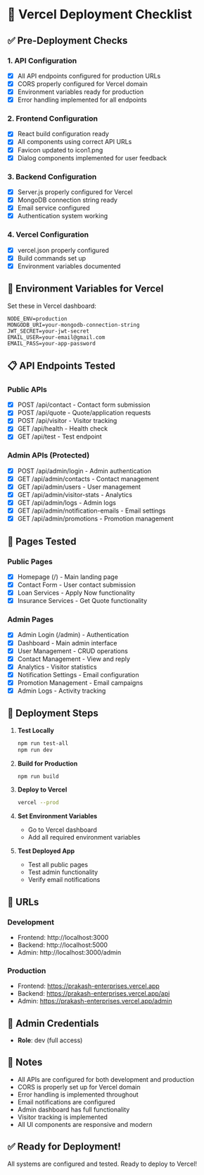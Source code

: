 # 🚀 Vercel Deployment Checklist

## ✅ Pre-Deployment Checks

### 1. API Configuration

- [x] All API endpoints configured for production URLs
- [x] CORS properly configured for Vercel domain
- [x] Environment variables ready for production
- [x] Error handling implemented for all endpoints

### 2. Frontend Configuration

- [x] React build configuration ready
- [x] All components using correct API URLs
- [x] Favicon updated to icon1.png
- [x] Dialog components implemented for user feedback

### 3. Backend Configuration

- [x] Server.js properly configured for Vercel
- [x] MongoDB connection string ready
- [x] Email service configured
- [x] Authentication system working

### 4. Vercel Configuration

- [x] vercel.json properly configured
- [x] Build commands set up
- [x] Environment variables documented

## 🔧 Environment Variables for Vercel

Set these in Vercel dashboard:

```
NODE_ENV=production
MONGODB_URI=your-mongodb-connection-string
JWT_SECRET=your-jwt-secret
EMAIL_USER=your-email@gmail.com
EMAIL_PASS=your-app-password
```

## 📋 API Endpoints Tested

### Public APIs

- [x] POST /api/contact - Contact form submission
- [x] POST /api/quote - Quote/application requests
- [x] POST /api/visitor - Visitor tracking
- [x] GET /api/health - Health check
- [x] GET /api/test - Test endpoint

### Admin APIs (Protected)

- [x] POST /api/admin/login - Admin authentication
- [x] GET /api/admin/contacts - Contact management
- [x] GET /api/admin/users - User management
- [x] GET /api/admin/visitor-stats - Analytics
- [x] GET /api/admin/logs - Admin logs
- [x] GET /api/admin/notification-emails - Email settings
- [x] GET /api/admin/promotions - Promotion management

## 🎯 Pages Tested

### Public Pages

- [x] Homepage (/) - Main landing page
- [x] Contact Form - User contact submission
- [x] Loan Services - Apply Now functionality
- [x] Insurance Services - Get Quote functionality

### Admin Pages

- [x] Admin Login (/admin) - Authentication
- [x] Dashboard - Main admin interface
- [x] User Management - CRUD operations
- [x] Contact Management - View and reply
- [x] Analytics - Visitor statistics
- [x] Notification Settings - Email configuration
- [x] Promotion Management - Email campaigns
- [x] Admin Logs - Activity tracking

## 🚀 Deployment Steps

1. **Test Locally**

   ```bash
   npm run test-all
   npm run dev
   ```

2. **Build for Production**

   ```bash
   npm run build
   ```

3. **Deploy to Vercel**

   ```bash
   vercel --prod
   ```

4. **Set Environment Variables**

   - Go to Vercel dashboard
   - Add all required environment variables

5. **Test Deployed App**
   - Test all public pages
   - Test admin functionality
   - Verify email notifications

## 🔗 URLs

### Development

- Frontend: http://localhost:3000
- Backend: http://localhost:5000
- Admin: http://localhost:3000/admin

### Production

- Frontend: https://prakash-enterprises.vercel.app
- Backend: https://prakash-enterprises.vercel.app/api
- Admin: https://prakash-enterprises.vercel.app/admin

## 👤 Admin Credentials

- **Role**: dev (full access)

## 📝 Notes

- All APIs are configured for both development and production
- CORS is properly set up for Vercel domain
- Error handling is implemented throughout
- Email notifications are configured
- Admin dashboard has full functionality
- Visitor tracking is implemented
- All UI components are responsive and modern

## ✅ Ready for Deployment!

All systems are configured and tested. Ready to deploy to Vercel!
